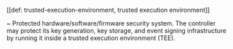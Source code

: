 [[def: trusted-execution-environment, trusted execution environment]]

~ Protected hardware/software/firmware security system. The controller may protect its key generation, key storage, and event signing infrastructure by running it inside a trusted execution environment (TEE). 
